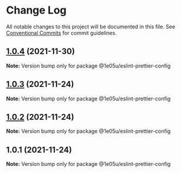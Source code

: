 # Change Log

All notable changes to this project will be documented in this file.
See [Conventional Commits](https://conventionalcommits.org) for commit guidelines.

## [1.0.4](https://github.com/leosuoxxo/eslint-prettier-config/compare/v1.0.3...v1.0.4) (2021-11-30)

**Note:** Version bump only for package @1e05u/eslint-prettier-config





## [1.0.3](https://github.com/leosuoxxo/eslint-prettier-config/compare/v1.0.2...v1.0.3) (2021-11-24)

**Note:** Version bump only for package @1e05u/eslint-prettier-config





## [1.0.2](https://github.com/leosuoxxo/eslint-prettier-config/compare/v1.0.1...v1.0.2) (2021-11-24)

**Note:** Version bump only for package @1e05u/eslint-prettier-config





## 1.0.1 (2021-11-24)

**Note:** Version bump only for package @1e05u/eslint-prettier-config
